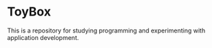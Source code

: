 # ToyBox
This is a repository for studying programming and experimenting with application development.
